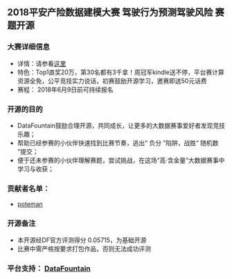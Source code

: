 ## 2018平安产险数据建模大赛 驾驶行为预测驾驶风险 赛题开源

### 大赛详细信息

- 详情：请参看[这里](http://www.datafountain.cn/#/competitions/284/intro)
- 特色：Top1直奖20万，第30名都有3千拿！周冠军kindle送不停，平台赛计算资源全免，公平竞技实力说话，初赛鼓励开源学习，邀赛即送50元话费
- 赛程： 2018年6月9日前可持续报名

### 开源的目的

- DataFountain鼓励合理开源，共同成长，让更多的大数据赛事爱好者发现竞技乐趣；
- 帮助已经参赛的小伙伴快速找到比赛节奏，逃出“ 负分 ”陷阱，战胜“ 随机数 ”提交；
- 便于还未参赛的小伙伴理解赛题，尝试挑战，在这场“高·含金量”大数据赛事中学习与收获；

### 贡献者名单：

- [poteman](https://github.com/poteman) 


### 开源备注

- 本开源经DF官方评测得分 0.05715，为基础开源
- 比赛中需严格按要求打包作品，否则无法成功评测


### 平台支持： [DataFountain](http://www.datafountain.cn)

